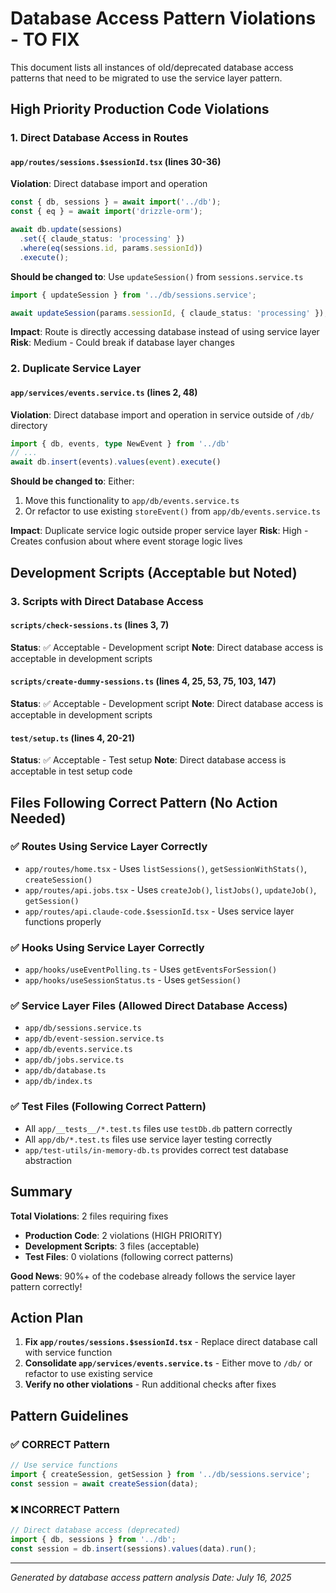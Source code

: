 # Database Access Pattern Violations - TO FIX

This document lists all instances of old/deprecated database access patterns that need to be migrated to use the service layer pattern.

## High Priority Production Code Violations

### 1. Direct Database Access in Routes

#### `app/routes/sessions.$sessionId.tsx` (lines 30-36)
**Violation**: Direct database import and operation
```typescript
const { db, sessions } = await import('../db');
const { eq } = await import('drizzle-orm');

await db.update(sessions)
  .set({ claude_status: 'processing' })
  .where(eq(sessions.id, params.sessionId))
  .execute();
```

**Should be changed to**: Use `updateSession()` from `sessions.service.ts`
```typescript
import { updateSession } from '../db/sessions.service';

await updateSession(params.sessionId, { claude_status: 'processing' });
```

**Impact**: Route is directly accessing database instead of using service layer
**Risk**: Medium - Could break if database layer changes

### 2. Duplicate Service Layer

#### `app/services/events.service.ts` (lines 2, 48)
**Violation**: Direct database import and operation in service outside of `/db/` directory
```typescript
import { db, events, type NewEvent } from '../db'
// ...
await db.insert(events).values(event).execute()
```

**Should be changed to**: Either:
1. Move this functionality to `app/db/events.service.ts` 
2. Or refactor to use existing `storeEvent()` from `app/db/events.service.ts`

**Impact**: Duplicate service logic outside proper service layer
**Risk**: High - Creates confusion about where event storage logic lives

## Development Scripts (Acceptable but Noted)

### 3. Scripts with Direct Database Access

#### `scripts/check-sessions.ts` (lines 3, 7)
**Status**: ✅ Acceptable - Development script
**Note**: Direct database access is acceptable in development scripts

#### `scripts/create-dummy-sessions.ts` (lines 4, 25, 53, 75, 103, 147)
**Status**: ✅ Acceptable - Development script
**Note**: Direct database access is acceptable in development scripts

#### `test/setup.ts` (lines 4, 20-21)
**Status**: ✅ Acceptable - Test setup
**Note**: Direct database access is acceptable in test setup code

## Files Following Correct Pattern (No Action Needed)

### ✅ Routes Using Service Layer Correctly
- `app/routes/home.tsx` - Uses `listSessions()`, `getSessionWithStats()`, `createSession()`
- `app/routes/api.jobs.tsx` - Uses `createJob()`, `listJobs()`, `updateJob()`, `getSession()`
- `app/routes/api.claude-code.$sessionId.tsx` - Uses service layer functions properly

### ✅ Hooks Using Service Layer Correctly
- `app/hooks/useEventPolling.ts` - Uses `getEventsForSession()`
- `app/hooks/useSessionStatus.ts` - Uses `getSession()`

### ✅ Service Layer Files (Allowed Direct Database Access)
- `app/db/sessions.service.ts`
- `app/db/event-session.service.ts`
- `app/db/events.service.ts`
- `app/db/jobs.service.ts`
- `app/db/database.ts`
- `app/db/index.ts`

### ✅ Test Files (Following Correct Pattern)
- All `app/__tests__/*.test.ts` files use `testDb.db` pattern correctly
- All `app/db/*.test.ts` files use service layer testing correctly
- `app/test-utils/in-memory-db.ts` provides correct test database abstraction

## Summary

**Total Violations**: 2 files requiring fixes
- **Production Code**: 2 violations (HIGH PRIORITY)
- **Development Scripts**: 3 files (acceptable)
- **Test Files**: 0 violations (following correct patterns)

**Good News**: 90%+ of the codebase already follows the service layer pattern correctly!

## Action Plan

1. **Fix `app/routes/sessions.$sessionId.tsx`** - Replace direct database call with service function
2. **Consolidate `app/services/events.service.ts`** - Either move to `/db/` or refactor to use existing service
3. **Verify no other violations** - Run additional checks after fixes

## Pattern Guidelines

### ✅ CORRECT Pattern
```typescript
// Use service functions
import { createSession, getSession } from '../db/sessions.service';
const session = await createSession(data);
```

### ❌ INCORRECT Pattern
```typescript
// Direct database access (deprecated)
import { db, sessions } from '../db';
const session = db.insert(sessions).values(data).run();
```

---

*Generated by database access pattern analysis*
*Date: July 16, 2025*